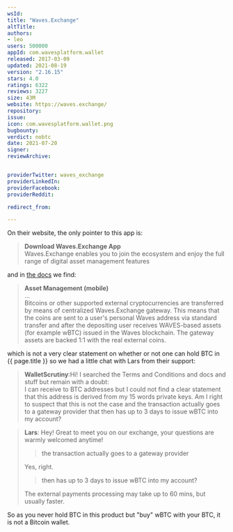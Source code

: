 ```yaml
---
wsId: 
title: "Waves.Exchange"
altTitle: 
authors:
- leo
users: 500000
appId: com.wavesplatform.wallet
released: 2017-03-09
updated: 2021-08-19
version: "2.16.15"
stars: 4.0
ratings: 6322
reviews: 3227
size: 43M
website: https://waves.exchange/
repository: 
issue: 
icon: com.wavesplatform.wallet.png
bugbounty: 
verdict: nobtc
date: 2021-07-20
signer: 
reviewArchive:


providerTwitter: waves_exchange
providerLinkedIn: 
providerFacebook: 
providerReddit: 

redirect_from:

---
```



On their website, the only pointer to this app is:

> **Download Waves.Exchange App**<br>
  Waves.Exchange enables you to join the ecosystem and enjoy the full range of
  digital asset management features

and in
[the docs](https://docs.waves.exchange/en/waves-exchange/waves-exchange-mobile/mobile-asset/)
we find:

> **Asset Management (mobile)**<br>
  ...<br>
  Bitcoins or other supported external cryptocurrencies are transferred by means of centralized Waves.Exchange gateway. This means that the coins are sent to a user's personal Waves address via standard transfer and after the depositing user receives WAVES-based assets (for example wBTC) issued in the Waves blockchain. The gateway assets are backed 1:1 with the real external coins.

which is not a very clear statement on whether or not one can hold BTC in
{{ page.title }} so we had a little chat with Lars from their support:

> **WalletScrutiny**:Hi! I searched the Terms and Conditions and docs and stuff
  but remain with a doubt:<br>
  I can receive to BTC addresses but I could not find a clear statement that this
  address is derived from my 15 words private keys. Am I right to suspect that
  this is not the case and the transaction actually goes to a gateway provider
  that then has up to 3 days to issue wBTC into my account?

<blockquote>
  <strong>Lars</strong>: Hey! Great to meet you on our exchange, your questions are warmly welcomed anytime!
  <blockquote>
    the transaction actually goes to a gateway provider
  </blockquote>
  ﻿Yes, right.
  <blockquote>
    then has up to 3 days to issue wBTC into my account?
  </blockquote>
  ﻿The external payments processing may take up to 60 mins, but usually faster.
</blockquote>

So as you never hold BTC in this product but "buy" wBTC with your BTC, it is not
a Bitcoin wallet.
